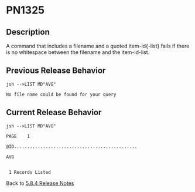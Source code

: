 # PN1325

<PageHeader />

## Description

A command that includes a filename and a quoted item-id{-list} fails if there is no whitespace between the filename and the item-id-list.

## Previous Release Behavior

```
jsh -->LIST MD"AVG"

No file name could be found for your query
```

## Current Release Behavior

```
jsh -->LIST MD"AVG"

PAGE    1

@ID...............................................

AVG


 1 Records Listed
```

Back to [5.8.4 Release Notes](./../README.md)

<PageFooter />
